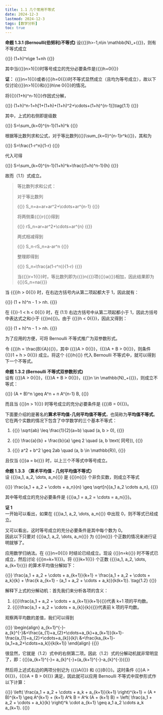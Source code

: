 ```yaml
---
title: 1.1 几个常用不等式
date: 2024-12-3
lastmod: 2024-12-3
tags: [数学分析]
toc: true
---
```


**命题 1.3.1 (Bernoulli(伯努利)不等式)** 设{{<latex display="false">}}h>-1,n\in \mathbb{N}_+{{</latex>}}，则有不等式成立

{{<latex display="true">}}
(1+h)^n\ge 1+nh
{{</latex>}}

其中当{{<latex display="false">}}n>1{{</latex>}}时等号成立的充分必要条件是{{<latex display="false">}}h=0{{</latex>}}

**证：**  {{<latex display="false">}}n=1{{</latex>}}或者{{<latex display="false">}}h=0{{</latex>}}时不等式显然成立（且均为等号成立），故以下仅讨论{{<latex display="false">}}n>1{{</latex>}}和{{<latex display="false">}}h\ne 0{{</latex>}}的情况。

将{{<latex display="false">}}(1+h)^n-1{{</latex>}}作因式分解，

{{<latex display="true">}}
(1+h)^n-1=h[1+(1+h)+(1+h)^2+\cdots+(1+h)^{n-1}]\tag{1.1}
{{</latex>}}

其中，上式的右侧即是级数

{{<latex display="true">}}
S=\sum_{k=0}^{n-1}(1+h)^k
{{</latex>}}

根据等比数列求和公式，对于等比数列{{<latex display="false">}}\sum_{k=0}^{n-1}r^k{{</latex>}}，其和为

{{<latex display="true">}}
S=\frac{1-r^n}{1-r}
{{</latex>}}

代入可得

{{<latex display="true">}}
S=\sum_{k=0}^{n-1}(1+h)^k=\frac{(1+h)^n-1}{h}
{{</latex>}}

故而（1.1）式成立。

> 等比数列求和公式：
>
> 对于等比数列
>
> {{<latex display="true">}}
 S_n=a+ar+ar^2+\cdots+ar^{n-1}
 {{</latex>}}
>
> 将两侧乘{{<latex display="false">}}r{{</latex>}}得到
>
> {{<latex display="true">}}
> rS_n=ar+ar^2+\cdots+ar^{n}
> {{</latex>}}
>
> 两式相减得到
>
> {{<latex display="true">}}
 S_n-rS_n=a-ar^n
 {{</latex>}}
>
> 整理即得到
>
> {{<latex display="true">}}
 S_n=\frac{a(1-r^n)}{1-r}
 {{</latex>}}
>
> 当{{<latex display="false">}}r=1{{</latex>}}时，等比数列即为{{<latex display="false">}}n{{</latex>}}项{{<latex display="false">}}a{{</latex>}}相加，因此结果即为{{<latex display="false">}}S_n=na{{</latex>}}

当 {{<latex display="false">}}h > 0{{</latex>}} 时，在右边方括号内从第二项起都大于 1，因此就有：

{{<latex display="true">}}
(1 + h)^n - 1 > nh.
{{</latex>}}

在 {{<latex display="false">}}-1 < h < 0{{</latex>}} 时，在 (1.1) 右边方括号中从第二项起都小于 1，因此方括号中表达式之和小于 {{<latex display="false">}}n{{</latex>}}。由于 {{<latex display="false">}}h < 0{{</latex>}}，因此又得到：

{{<latex display="true">}}
(1 + h)^n - 1 > nh.
{{</latex>}}

为了应用的方便，可将 Bernoulli 不等式推广为双参数形式。

令 {{<latex display="false">}}h = \frac{B}{A}{{</latex>}}，其中 {{<latex display="false">}}A > 0{{</latex>}}，{{<latex display="false">}}A + B > 0{{</latex>}}，则条件 {{<latex display="false">}}1 + h > 0{{</latex>}} 成立。将这个 {{<latex display="false">}}h{{</latex>}} 代入 Bernoulli 不等式中，就可以得到下一个不等式。

**命题 1.3.2 (Bernoulli 不等式双参数形式)**  
设有 {{<latex display="false">}}A > 0{{</latex>}}，{{<latex display="false">}}A + B > 0{{</latex>}}，{{<latex display="false">}}n \in \mathbb{N}_+{{</latex>}}，则成立不等式：

{{<latex display="true">}}
(A + B)^n \geq A^n + n A^{n-1} B,
{{</latex>}}

而且当 {{<latex display="false">}}n > 1{{</latex>}} 时等号成立的充分必要条件是 {{<latex display="false">}}B = 0{{</latex>}}。

下面要介绍的是著名的**算术平均值-几何平均值不等式**，也简称为**平均值不等式**。它在两个实数的情况下包含了中学数学的三个基本不等式：

1. {{<latex display="true">}}
\sqrt{ab} \leq \frac{1}{2}(a+b) \quad (a, b > 0),
{{</latex>}}

2. {{<latex display="true">}}
\frac{a}{b} + \frac{b}{a} \geq 2 \quad (a, b \text{ 同号}),
{{</latex>}}

3. {{<latex display="true">}}
a^2 + b^2 \geq 2ab \quad (a, b \in \mathbb{R}),
{{</latex>}}

且仅当 {{<latex display="false">}}a = b{{</latex>}} 时，以上三个不等式中等号成立。

**命题 1.3.3 （算术平均值 - 几何平均值不等式）**  
设 {{<latex display="false">}}a_1, a_2, \dots, a_n{{</latex>}} 是 {{<latex display="false">}}n{{</latex>}} 个非负实数，则成立不等式

{{<latex display="true">}}
\frac{a_1 + a_2 + \cdots + a_n}{n} \geq \sqrt[n]{a_1 a_2 \cdots a_n},
{{</latex>}}

其中等号成立的充分必要条件是 {{<latex display="false">}}a_1 = a_2 = \cdots = a_n{{</latex>}}。

**证 1**  
一开始可以看出，如果在 {{<latex display="false">}}a_1, a_2, \dots, a_n{{</latex>}} 中出现 0，则不等式已经成立。  

又可以看出，这时等号成立的充分必要条件是其中每个数为 0。  
因此以下只要对 {{<latex display="false">}}a_1, a_2, \dots, a_n{{</latex>}} 为 {{<latex display="false">}}n{{</latex>}} 个正数的情况来进行证明就够了。

应用数学归纳法。在 {{<latex display="false">}}n=0{{</latex>}} 时结论已经成立。现设 {{<latex display="false">}}n=k{{</latex>}} 时不等式已成立，然后讨论 {{<latex display="false">}}n=k+1{{</latex>}}。将 {{<latex display="false">}}k+1{{</latex>}} 个正数 {{<latex display="false">}}a_1, a_2, \dots, a_{k+1}{{</latex>}} 的算术平均值分解如下：

{{<latex display="true">}}
\frac{a_1 + a_2 + \cdots + a_{k+1}}{k+1} = \frac{a_1 + a_2 + \cdots + a_k}{k} + \frac{k a_{k+1} - (a_1 + a_2 + \cdots + a_k)}{k(k+1)}. \tag{1.2}
{{</latex>}}

解释下上式的分解动机：首先我们来分析各项的含义：

1. {{<latex display="false">}}\frac{a_1 + a_2 + \cdots + a_{k+1}}{k+1}{{</latex>}}代表 k+1 项的平均数。
2. {{<latex display="false">}}\frac{a_1 + a_2 + \cdots + a_{k}}{k}{{</latex>}}代表前 k 项的平均数。

观察两平均数的差值，我们可以得到

{{<latex display="true">}}
\begin{align}
a_{k+1}^{-}-a_{k}^{-}&=\frac{a_{1}+a_{2}+\cdots+a_{k}+a_{k+1}}{k+1}-\frac{a_{1}+a_{2}+\cdots+a_{k}}{k}\\
&=\frac{ka_{k+1}-(a_1+a_2+\cdots+a_k)}{k(k+1)}
\end{align}
{{</latex>}}

很显然，它就是（1.2）式中的右侧第二项。因此（1.2）式的分解动机就非常明显了，即：{{<latex display="false">}}a_{k+1}^{-}= a_{k}^{-}+(a_{k+1}^{-}-a_{k}^{-}){{</latex>}}

然后将上述式右边的两项分别记为 {{<latex display="false">}}A{{</latex>}} 和 {{<latex display="false">}}B{{</latex>}}。这时条件 {{<latex display="false">}}A > 0{{</latex>}}，{{<latex display="false">}}A + B > 0{{</latex>}} 满足，因此就可以应用 Bernoulli 不等式中双参形式作以下计算：

{{<latex display="true">}}
\left( \frac{a_1 + a_2 + \cdots + a_k + a_{k+1}}{k+1} \right)^{k+1} 
= (A + B)^{k+1} \geq A^{k+1} + (k+1) A^k B 
= A^k (A + (k+1) B) 
= \left( \frac{a_1 + a_2 + \cdots + a_k}{k} \right)^k \cdot a_{k+1} 
\geq a_1 a_2 \cdots a_k a_{k+1}.
{{</latex>}}

